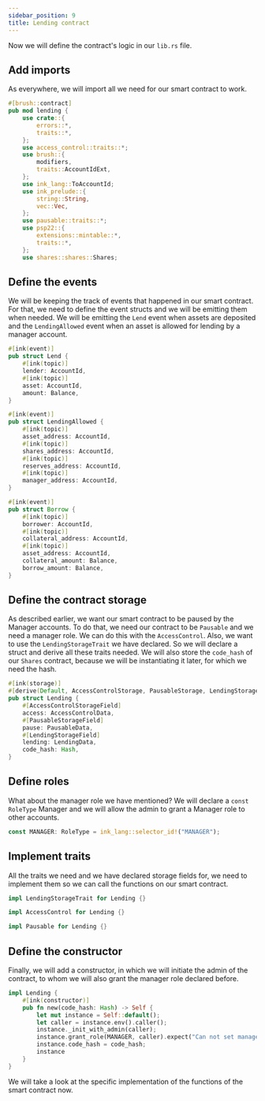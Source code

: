 ```yaml
---
sidebar_position: 9
title: Lending contract
---
```


Now we will define the contract's logic in our `lib.rs` file.

## Add imports

As everywhere, we will import all we need for our smart contract to work.

```rust
#[brush::contract]
pub mod lending {
    use crate::{
        errors::*,
        traits::*,
    };
    use access_control::traits::*;
    use brush::{
        modifiers,
        traits::AccountIdExt,
    };
    use ink_lang::ToAccountId;
    use ink_prelude::{
        string::String,
        vec::Vec,
    };
    use pausable::traits::*;
    use psp22::{
        extensions::mintable::*,
        traits::*,
    };
    use shares::shares::Shares;
```

## Define the events

We will be keeping the track of events that happened in our smart contract. For that, we need to define the event structs and we will be emitting them when needed. We will be emitting the `Lend` event when assets are deposited and the `LendingAllowed` event when an asset is allowed for lending by a manager account.

```rust
#[ink(event)]
pub struct Lend {
    #[ink(topic)]
    lender: AccountId,
    #[ink(topic)]
    asset: AccountId,
    amount: Balance,
}

#[ink(event)]
pub struct LendingAllowed {
    #[ink(topic)]
    asset_address: AccountId,
    #[ink(topic)]
    shares_address: AccountId,
    #[ink(topic)]
    reserves_address: AccountId,
    #[ink(topic)]
    manager_address: AccountId,
}

#[ink(event)]
pub struct Borrow {
    #[ink(topic)]
    borrower: AccountId,
    #[ink(topic)]
    collateral_address: AccountId,
    #[ink(topic)]
    asset_address: AccountId,
    collateral_amount: Balance,
    borrow_amount: Balance,
}
```

## Define the contract storage

As described earlier, we want our smart contract to be paused by the Manager accounts. To do that, we need our contract to be `Pausable` and we need a manager role. We can do this with the `AccessControl`. Also, we want to use the `LendingStorageTrait` we have declared. So we will declare a struct and derive all these traits needed. We will also store the `code_hash` of our `Shares` contract, because we will be instantiating it later, for which we need the hash.

```rust
#[ink(storage)]
#[derive(Default, AccessControlStorage, PausableStorage, LendingStorage)]
pub struct Lending {
    #[AccessControlStorageField]
    access: AccessControlData,
    #[PausableStorageField]
    pause: PausableData,
    #[LendingStorageField]
    lending: LendingData,
    code_hash: Hash,
}
```

## Define roles

What about the manager role we have mentioned? We will declare a `const RoleType` Manager and we will allow the admin to grant a Manager role to other accounts.

```rust
const MANAGER: RoleType = ink_lang::selector_id!("MANAGER");
```

## Implement traits

All the traits we need and we have declared storage fields for, we need to implement them so we can call the functions on our smart contract.

```rust
impl LendingStorageTrait for Lending {}

impl AccessControl for Lending {}

impl Pausable for Lending {}
```

## Define the constructor

Finally, we will add a constructor, in which we will initiate the admin of the contract, to whom we will also grant the manager role declared before.

```rust
impl Lending {
    #[ink(constructor)]
    pub fn new(code_hash: Hash) -> Self {
        let mut instance = Self::default();
        let caller = instance.env().caller();
        instance._init_with_admin(caller);
        instance.grant_role(MANAGER, caller).expect("Can not set manager role");
        instance.code_hash = code_hash;
        instance
    }
}
```

We will take a look at the specific implementation of the functions of the smart contract now.